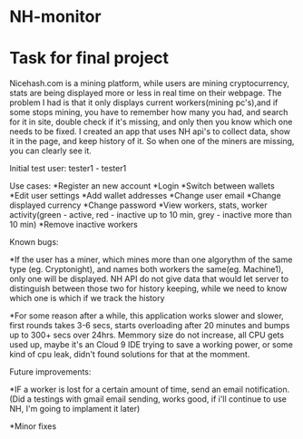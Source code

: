 # NH-monitor
# Task for final project

Nicehash.com is a mining platform, while users are mining cryptocurrency, stats are being displayed
more or less in real time on their webpage.
The problem I had is that it only displays current workers(mining pc's),and if some stops mining, you have to remember
how many you had, and search for it in site, double check if it's missing, and only then you know which one needs to be fixed.
I created an app that uses NH api's to collect data, show it in the page, and keep history of it. So when one of the miners are
missing, you can clearly see it.

Initial test user: tester1 - tester1

Use cases:
*Register an new account
*Login
*Switch between wallets
*Edit user settings
*Add wallet addresses
*Change user email
*Change displayed currency
*Change password
*View workers, stats, worker activity(green - active, red - inactive up to 10 min, grey - inactive more than 10 min)
*Remove inactive workers

Known bugs:

*If the user has a miner, which mines more than one algorythm of the same type (eg. Cryptonight), and names both workers
the same(eg. Machine1), only one will be displayed. NH API do not give data that would let server to distinguish between those two
for history keeping, while we need to know which one is which if we track the history

*For some reason after a while, this application works slower and slower, first rounds takes 3-6 secs, starts overloading after 20 minutes and bumps up to 300+ secs over 24hrs.
Memmory size do not increase, all CPU gets used up, maybe it's an Cloud 9 IDE trying to save a working power, or some kind of cpu leak,
didn't found solutions for that at the momment.

Future improvements:

*IF a worker is lost for a certain amount of time, send an email notification.
(Did a testings with gmail email sending, works good, if i'll continue to use NH, I'm going to implament it later)

*Minor fixes


